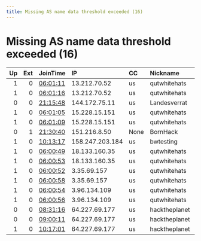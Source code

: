 ```yaml
---
title: Missing AS name data threshold exceeded (16)
---
```


# Missing AS name data threshold exceeded (16)

|   Up |   Ext | JoinTime                                                                                            | IP              | CC   | Nickname      |   ORp |   Dirp | Version   | Contact                     | OS    |   eFamMembers |
|-----:|------:|:----------------------------------------------------------------------------------------------------|:----------------|:-----|:--------------|------:|-------:|:----------|:----------------------------|:------|--------------:|
|    1 |     0 | [06:01:11](https://metrics.torproject.org/rs.html#details/013C26344B4C6A37343B5EF5B9D655677EB5FD0A) | 13.212.70.52    | us   | qutwhitehats  |  9000 |   9001 | 0.4.3.6   | contact@qutwhitehats.club   | Linux |            34 |
|    1 |     0 | [06:01:16](https://metrics.torproject.org/rs.html#details/E15B226D9ACC41416697FE8E3B90ED4C9A1F3ED6) | 13.212.70.52    | us   | qutwhitehats  |  9100 |   9101 | 0.4.3.6   | contact@qutwhitehats.club   | Linux |            34 |
|    0 |     0 | [21:15:48](https://metrics.torproject.org/rs.html#details/B7DFD06F24405132F4B365B506AB31D12EF433B4) | 144.172.75.11   | us   | Landesverrat  |  9001 |   9030 | 0.4.3.6   | Not Provided                | Linux |             1 |
|    1 |     0 | [06:01:05](https://metrics.torproject.org/rs.html#details/3FE97AC1D44B68E66B295BA035D0C03B1CED2B4A) | 15.228.15.151   | us   | qutwhitehats  |  9000 |   9001 | 0.4.3.6   | contact@qutwhitehats.club   | Linux |            34 |
|    1 |     0 | [06:01:09](https://metrics.torproject.org/rs.html#details/E134C4867788D5AA7BE6FC6CB42CD7F41560BCBD) | 15.228.15.151   | us   | qutwhitehats  |  9100 |   9101 | 0.4.3.6   | contact@qutwhitehats.club   | Linux |            34 |
|    0 |     1 | [21:30:40](https://metrics.torproject.org/rs.html#details/6F5465C531A492741C63463630E778C3A9C55C5F) | 151.216.8.50    | None | BornHack      |  9001 |     80 | 0.4.3.6   | bornhack at sebastianpc     | Linux |             1 |
|    1 |     0 | [10:13:17](https://metrics.torproject.org/rs.html#details/A8BABD525360C3DC2A776A6C30797773AFB9C503) | 158.247.203.184 | us   | bwtesting     |  9001 |      0 | 0.4.3.6   | hellotortest at bret dot    | Linux |             1 |
|    1 |     0 | [06:00:49](https://metrics.torproject.org/rs.html#details/655307090A87B00512FFE7D9B737587124B8B96A) | 18.133.160.35   | us   | qutwhitehats  |  9000 |   9001 | 0.4.3.6   | contact@qutwhitehats.club   | Linux |            34 |
|    1 |     0 | [06:00:53](https://metrics.torproject.org/rs.html#details/1331BCA262978A6FCD1358B078CF49B404088E07) | 18.133.160.35   | us   | qutwhitehats  |  9100 |   9101 | 0.4.3.6   | contact@qutwhitehats.club   | Linux |            34 |
|    1 |     0 | [06:00:52](https://metrics.torproject.org/rs.html#details/7D494B92DEB3AFFD2DC3889F2D3E94E2B0D634E2) | 3.35.69.157     | us   | qutwhitehats  |  9000 |   9001 | 0.4.3.6   | contact@qutwhitehats.club   | Linux |            34 |
|    1 |     0 | [06:00:58](https://metrics.torproject.org/rs.html#details/661399B647E37BB85A86554624D60BC43C864E29) | 3.35.69.157     | us   | qutwhitehats  |  9100 |   9101 | 0.4.3.6   | contact@qutwhitehats.club   | Linux |            34 |
|    1 |     0 | [06:00:54](https://metrics.torproject.org/rs.html#details/DB737F69990EF6F083966E555D0F3EFB80374B09) | 3.96.134.109    | us   | qutwhitehats  |  9000 |   9001 | 0.4.3.6   | contact@qutwhitehats.club   | Linux |            34 |
|    1 |     0 | [06:00:56](https://metrics.torproject.org/rs.html#details/8A3B508D92886ECF0E328507D355FCB468B6DB5A) | 3.96.134.109    | us   | qutwhitehats  |  9100 |   9101 | 0.4.3.6   | contact@qutwhitehats.club   | Linux |            34 |
|    0 |     0 | [08:31:16](https://metrics.torproject.org/rs.html#details/B2D8053974F9CD74D463250EB5E7BFF697496DC4) | 64.227.69.177   | us   | hacktheplanet |  9001 |      0 | 0.4.3.6   | Mijndert Stuij &lt;mijndert | Linux |             1 |
|    0 |     0 | [09:00:11](https://metrics.torproject.org/rs.html#details/36646B6F7F43CB212E14D88F62ACA1CDC5381B64) | 64.227.69.177   | us   | hacktheplanet |  9001 |      0 | 0.4.3.6   | Mijndert Stuij &lt;mijndert | Linux |             1 |
|    1 |     0 | [10:17:01](https://metrics.torproject.org/rs.html#details/8DCD1F003BBCD4956C4CD51DA6661699E5B54957) | 64.227.69.177   | us   | hacktheplanet |  9001 |      0 | 0.4.3.6   | Mijndert Stuij &lt;mijndert | Linux |             1 |
